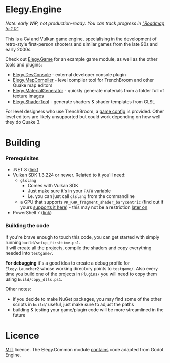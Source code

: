 
# Elegy.Engine

*Note: early WiP, not production-ready. You can track progress in ["Roadmap to 1.0"](https://github.com/ElegyEngine/ElegyEngine/issues/18).*  

This is a C# and Vulkan game engine, specialising in the development of retro-style first-person shooters and similar games from the late 90s and early 2000s.  

Check out [Elegy.Game](src/Plugins/Elegy.Game) for an example game module, as well as the other tools and plugins:
* [Elegy.DevConsole](src/Plugins/Elegy.DevConsole) - external developer console plugin
* [Elegy.MapCompiler](src/Tools/Elegy.MapCompiler) - level compiler tool for TrenchBroom and other Quake map editors
* [Elegy.MaterialGenerator](src/Tools/Elegy.MaterialGenerator) - quickly generate materials from a folder full of texture images
* [Elegy.ShaderTool](src/Tools/Elegy.ShaderTool) - generate shaders & shader templates from GLSL

For level designers who use TrenchBroom, a [game config](config) is provided. Other level editors are likely unsupported but could work depending on how well they do Quake 3.

# Building

### Prerequisites
* .NET 8 ([link](https://dotnet.microsoft.com/en-us/download))
* Vulkan SDK 1.3.224 or newer. Related to it you'll need:
	* `glslang`
		* Comes with Vulkan SDK
		* Just make sure it's in your `PATH` variable
		* i.e. you can just call `glslang` from the commandline
	* a GPU that supports `VK_KHR_fragment_shader_barycentric` (find out if yours [supports it here](https://vulkan.gpuinfo.org/listdevicescoverage.php?extension=VK_KHR_fragment_shader_barycentric&platform=all)) - this may not be a restriction [later on](https://github.com/ElegyEngine/ElegyEngine/issues/10)
* PowerShell 7 ([link](https://github.com/PowerShell/PowerShell))

### Building the code
If you're brave enough to touch this code, you can get started with simply running `build/setup_firsttime.ps1`.  
It will create all the projects, compile the shaders and copy everything needed into `testgame/`.

**For debugging** it's a good idea to create a debug profile for `Elegy.Launcher2` whose working directory points to `testgame/`. Also every time you build one of the projects in `Plugins/` you will need to copy them using `build/copy_dlls.ps1`.

Other notes:
* if you decide to make NuGet packages, you may find some of the other scripts in `build/` useful, just make sure to adjust the paths
* building & testing your game/plugin code will be more streamlined in the future

# Licence

[MIT](LICENSE.md) licence. The Elegy.Common module [contains](legal/Godot/README.md) code adapted from Godot Engine.
